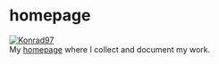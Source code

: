 # homepage
[![Konrad97](https://circleci.com/gh/Konrad97/homepage.svg?style=shield)](https://circleci.com/gh/Konrad97/homepage)<br/>
My [homepage](https://homepage.konradmelzer.de/) where I collect and document my work.